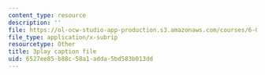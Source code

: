 ```yaml
---
content_type: resource
description: ''
file: https://ol-ocw-studio-app-production.s3.amazonaws.com/courses/6-042j-mathematics-for-computer-science-spring-2015/6527ee85b88c58a1adda5bd583b013dd_Dqx56lZ_icg.vtt
file_type: application/x-subrip
resourcetype: Other
title: 3play caption file
uid: 6527ee85-b88c-58a1-adda-5bd583b013dd
---
```

